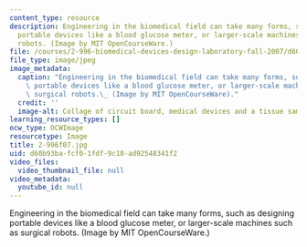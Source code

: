 ```yaml
---
content_type: resource
description: Engineering in the biomedical field can take many forms, such as designing
  portable devices like a blood glucose meter, or larger-scale machines such as surgical
  robots. (Image by MIT OpenCourseWare.)
file: /courses/2-996-biomedical-devices-design-laboratory-fall-2007/d60b93bafcf01fdf9c10ad92548341f2_2-996f07.jpg
file_type: image/jpeg
image_metadata:
  caption: "Engineering in the biomedical field can take many forms, such as designing\
    \ portable devices like a blood glucose meter, or larger-scale machines such as\
    \ surgical robots.\_ (Image by MIT OpenCourseWare)."
  credit: ''
  image-alt: Collage of circuit board, medical devices and a tissue sample.
learning_resource_types: []
ocw_type: OCWImage
resourcetype: Image
title: 2-996f07.jpg
uid: d60b93ba-fcf0-1fdf-9c10-ad92548341f2
video_files:
  video_thumbnail_file: null
video_metadata:
  youtube_id: null
---
```

Engineering in the biomedical field can take many forms, such as designing portable devices like a blood glucose meter, or larger-scale machines such as surgical robots. (Image by MIT OpenCourseWare.)

